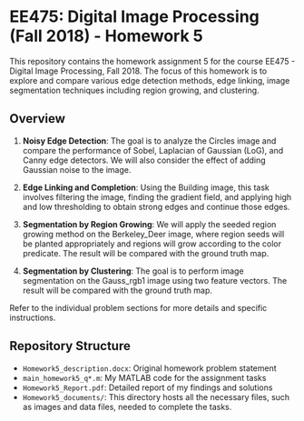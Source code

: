 # EE475: Digital Image Processing (Fall 2018) - Homework 5

This repository contains the homework assignment 5 for the course EE475 - Digital Image Processing, Fall 2018. The focus of this homework is to explore and compare various edge detection methods, edge linking, image segmentation techniques including region growing, and clustering.

## Overview

1. **Noisy Edge Detection**: The goal is to analyze the Circles image and compare the performance of Sobel, Laplacian of Gaussian (LoG), and Canny edge detectors. We will also consider the effect of adding Gaussian noise to the image.

2. **Edge Linking and Completion**: Using the Building image, this task involves filtering the image, finding the gradient field, and applying high and low thresholding to obtain strong edges and continue those edges.

3. **Segmentation by Region Growing**: We will apply the seeded region growing method on the Berkeley_Deer image, where region seeds will be planted appropriately and regions will grow according to the color predicate. The result will be compared with the ground truth map.

4. **Segmentation by Clustering**: The goal is to perform image segmentation on the Gauss_rgb1 image using two feature vectors. The result will be compared with the ground truth map.

Refer to the individual problem sections for more details and specific instructions.

## Repository Structure

- `Homework5_description.docx`: Original homework problem statement
- `main_homework5_q*.m`: My MATLAB code for the assignment tasks
- `Homework5_Report.pdf`: Detailed report of my findings and solutions
- `Homework5_documents/`: This directory hosts all the necessary files, such as images and data files, needed to complete the tasks.